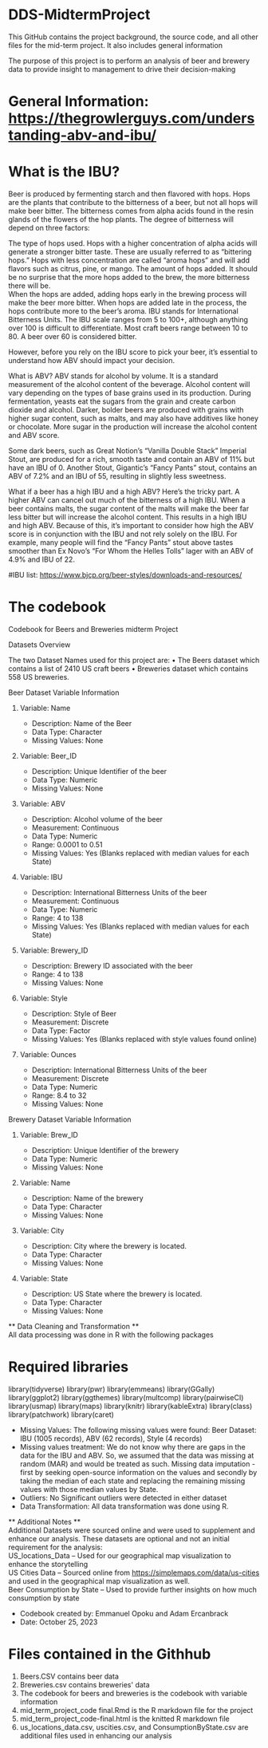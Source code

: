 # DDS-MidtermProject  
This GitHub contains the project background, the source code, and all other files for the mid-term project. It also includes general information  

The purpose of this project is to perform an analysis of beer and brewery data to provide insight to management to drive their decision-making  

# General Information: https://thegrowlerguys.com/understanding-abv-and-ibu/  
# What is the IBU?  
Beer is produced by fermenting starch and then flavored with hops.  Hops are the plants that contribute to the bitterness of a beer, but not all hops will make beer bitter.  The bitterness comes from alpha acids found in the resin glands of the flowers of the hop plants.  The degree of bitterness will depend on three factors:

The type of hops used.  Hops with a higher concentration of alpha acids will generate a stronger bitter taste.  These are usually referred to as “bittering hops.”  Hops with less concentration are called “aroma hops” and will add flavors such as citrus, pine, or mango.
The amount of hops added.  It should be no surprise that the more hops added to the brew, the more bitterness there will be.  
When the hops are added, adding hops early in the brewing process will make the beer more bitter.    When hops are added late in the process, the hops contribute more to the beer’s aroma.
IBU stands for International Bitterness Units. The IBU scale ranges from 5 to 100+, although anything over 100 is difficult to differentiate.  Most craft beers range between 10 to 80.  A beer over 60 is considered bitter.

However, before you rely on the IBU score to pick your beer, it’s essential to understand how ABV should impact your decision.

What is ABV?
ABV stands for alcohol by volume.  It is a standard measurement of the alcohol content of the beverage.  Alcohol content will vary depending on the types of base grains used in its production.  During fermentation, yeasts eat the sugars from the grain and create carbon dioxide and alcohol.  Darker, bolder beers are produced with grains with higher sugar content, such as malts, and may also have additives like honey or chocolate.  More sugar in the production will increase the alcohol content and ABV score.

Some dark beers, such as Great Notion’s “Vanilla Double Stack” Imperial Stout, are produced for a rich, smooth taste and contain an ABV of 11% but have an IBU of 0.  Another Stout, Gigantic’s “Fancy Pants” stout, contains an ABV of 7.2% and an IBU of 55, resulting in slightly less sweetness.

What if a beer has a high IBU and a high ABV?
Here’s the tricky part.  A higher ABV can cancel out much of the bitterness of a high IBU.  When a beer contains malts, the sugar content of the malts will make the beer far less bitter but will increase the alcohol content.  This results in a high IBU and high ABV.  Because of this, it’s important to consider how high the ABV score is in conjunction with the IBU and not rely solely on the IBU.  For example, many people will find the “Fancy Pants” stout above tastes smoother than Ex Novo’s “For Whom the Helles Tolls” lager with an ABV of 4.9% and IBU of 22.

#IBU list: https://www.bjcp.org/beer-styles/downloads-and-resources/
# The codebook
Codebook for Beers and Breweries midterm Project

Datasets Overview

The two Dataset Names used for this project are: 
•	The Beers dataset which contains a list of 2410 US craft beers
•	Breweries dataset which contains 558 US breweries.
		 

 Beer Dataset Variable Information 

1. Variable: Name
   - Description: Name of the Beer
   - Data Type:  Character
   - Missing Values: None

2. Variable: Beer_ID
   - Description: Unique Identifier of the beer
   - Data Type: Numeric
   - Missing Values: None

3. Variable: ABV
   - Description: Alcohol volume of the beer
   - Measurement: Continuous
   - Data Type: Numeric
   - Range: 0.0001 to 0.51
   - Missing Values: Yes (Blanks replaced with median values for each State)

4. Variable: IBU
   - Description: International Bitterness Units of the beer
   - Measurement: Continuous
   - Data Type: Numeric
   - Range: 4 to 138
   - Missing Values: Yes (Blanks replaced with median values for each State)

5. Variable: Brewery_ID
   - Description: Brewery ID associated with the beer
   - Range: 4 to 138
   - Missing Values: None

6. Variable: Style
   - Description: Style of Beer
   - Measurement: Discrete
   - Data Type: Factor
   - Missing Values: Yes (Blanks replaced with style values found online)

7. Variable: Ounces
   - Description: International Bitterness Units of the beer
   - Measurement: Discrete
   - Data Type: Numeric
   - Range: 8.4 to 32
   - Missing Values: None





Brewery Dataset Variable Information
1. Variable: Brew_ID
   - Description: Unique Identifier of the brewery
   - Data Type: Numeric
   - Missing Values: None

2. Variable: Name
   - Description: Name of the brewery
   - Data Type:  Character
   - Missing Values: None

3. Variable: City
   - Description: City where the brewery is located.
   - Data Type:  Character
   - Missing Values: None

3. Variable: State
   - Description: US State where the brewery is located.
   - Data Type:  Character
   - Missing Values: None



** Data Cleaning and Transformation **  
All data processing was done in R with the following packages  

# Required libraries  
library(tidyverse)
library(pwr)
library(emmeans)
library(GGally)
library(ggplot2)
library(ggthemes)
library(multcomp)
library(pairwiseCI)
library(usmap)
library(maps)
library(knitr)
library(kableExtra)
library(class)
library(patchwork)
library(caret)

- Missing Values: The following missing values were found:
Beer Dataset: IBU (1005 records), ABV (62 records), Style (4 records)
-  Missing values treatment:
We do not know why there are gaps in the data for the IBU and ABV. So, we assumed that the data was missing at random (MAR) and would be treated as such.
Missing data imputation - first by seeking open-source information on the values and secondly by taking the median of each state and replacing the remaining missing values with those median values by State.
- Outliers: No Significant outliers were detected in either dataset
- Data Transformation: All data transformation was done using R.

** Additional Notes **  
Additional Datasets were sourced online and were used to supplement and enhance our analysis. These datasets are optional and not an initial requirement for the analysis:  
US_locations_Data  – Used for our geographical map visualization to enhance the storytelling  
US Cities Data – Sourced online from https://simplemaps.com/data/us-cities and used in the geographical map visualization as well.  
Beer Consumption by State – Used to provide further insights on how much consumption by state



- Codebook created by: Emmanuel Opoku and Adam Ercanbrack
- Date: October 25, 2023

# Files contained in the Githhub

1. Beers.CSV contains beer data  
2. Breweries.csv contains breweries' data  
3. The codebook for beers and breweries is the codebook with variable information  
4. mid_term_project_code final.Rmd is the R markdown file for the project  
5. mid_term_project_code-final.html is the knitted R markdown file  
6. us_locations_data.csv, uscities.csv, and ConsumptionByState.csv are additional files used in enhancing our analysis  
